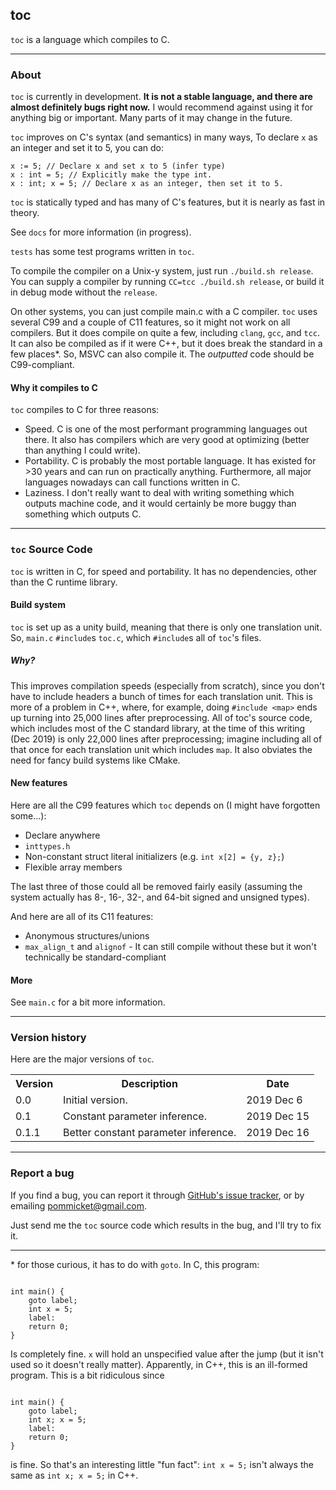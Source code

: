 ## toc

`toc` is a language which compiles to C.

---

### About

`toc` is currently in development. **It is not a stable language,
and there are almost definitely bugs right now.**
I would recommend against using it for anything big or important.
Many parts of it may change in the future.

`toc` improves on C's syntax (and semantics) in many ways,
To declare `x` as an integer and set it to 5,
you can do:

```
x := 5; // Declare x and set x to 5 (infer type)  
x : int = 5; // Explicitly make the type int.  
x : int; x = 5; // Declare x as an integer, then set it to 5.  
```

`toc` is statically typed and has many of C's features, but
it is nearly as fast in theory.
 
See `docs` for more information (in progress).

`tests` has some test programs written in `toc`.

To compile the compiler on a Unix-y system, just run `./build.sh release`. You can supply a compiler by running `CC=tcc ./build.sh release`, or build it in debug mode without the `release`.

On other systems, you can just compile main.c with a C compiler. `toc` uses several C99 and a couple of C11 features, so it might not work on all compilers. But it does compile on quite a few, including `clang`, `gcc`, and `tcc`. It can also be compiled as if it were C++, but it does break the standard in a few places\*. So, MSVC can also compile it. The *outputted* code should be C99-compliant.

#### Why it compiles to C

`toc` compiles to C for three reasons:

- Speed. C is one of the most performant programming languages out there. It also has compilers which are very good at optimizing (better than anything I could write). 
- Portability. C is probably the most portable language. It has existed for >30 years and can run on practically anything. Furthermore, all major languages nowadays can call functions written in C.
- Laziness. I don't really want to deal with writing something which outputs machine code, and it would certainly be more buggy than something which outputs C.

---

### `toc` Source Code

`toc` is written in C, for speed and portability. It has no dependencies, other than the C runtime library.

#### Build system
`toc` is set up as a unity build, meaning that there is only one translation unit. So, `main.c` `#include`s `toc.c`, which `#include`s all of `toc`'s files.
##### Why?
This improves compilation speeds (especially from scratch), since you don't have to include headers a bunch of times for each translation unit. This is more of a problem in C++, where, for example, doing `#include <map>` ends up turning into 25,000 lines after preprocessing. All of toc's source code, which includes most of the C standard library, at the time of this writing (Dec 2019) is only 22,000 lines after preprocessing; imagine including all of that once for each translation unit which includes `map`. It also obviates the need for fancy build systems like CMake.

#### New features

Here are all the C99 features which `toc` depends on (I might have forgotten some...):

- Declare anywhere
- `inttypes.h`
- Non-constant struct literal initializers (e.g. `int x[2] = {y, z};`)
- Flexible array members

The last three of those could all be removed fairly easily (assuming the system actually has 8-, 16-, 32-, and 64-bit signed and unsigned types).

And here are all of its C11 features:

- Anonymous structures/unions
- `max_align_t` and `alignof` - It can still compile without these but it won't technically be standard-compliant

#### More

See `main.c` for a bit more information.

---

### Version history

Here are the major versions of `toc`.

<table>
<tr><th>Version</th><th>Description</th><th>Date</th></tr>
<tr><td>0.0</td><td>Initial version.</td><td>2019 Dec 6</td></tr>
<tr><td>0.1</td><td>Constant parameter inference.</td><td>2019 Dec 15</td></tr>
<tr><td>0.1.1</td><td>Better constant parameter inference.</td><td>2019 Dec 16</td></tr>
</table>

---

### Report a bug

If you find a bug, you can report it through [GitHub's issue tracker](https://github.com/pommicket/toc/issues), or by emailing pommicket@gmail.com.

Just send me the `toc` source code which results in the bug, and I'll try to fix it. 

---

\* for those curious, it has to do with `goto`. In C, this program:
<pre><code>
int main() {  
	goto label;  
	int x = 5;  
	label:  
	return 0;  
}
</code></pre>
Is completely fine. `x` will hold an unspecified value after the jump (but it isn't used so it doesn't really matter). Apparently, in C++, this is an ill-formed program. This is a bit ridiculous since
<pre><code>
int main() {  
	goto label;  
	int x; x = 5;  
	label:  
	return 0;  
}
</code></pre>
is fine. So that's an interesting little "fun fact": `int x = 5;` isn't always the same as `int x; x = 5;` in C++.

